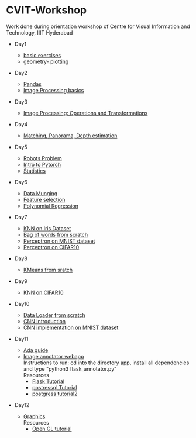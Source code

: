 # CVIT-Workshop 

Work done during orientation workshop of Centre for Visual Information and Technology, IIIT Hyderabad

* Day1
  * [basic exercises](https://github.com/avani17101/CVIT-Workshop/blob/master/day1/basics_excercises.ipynb)
  * [geometry- plotting](https://github.com/avani17101/CVIT-Workshop/blob/master/day1/geometry_excercies.ipynb)
* Day2
  * [Pandas](https://github.com/avani17101/CVIT-Workshop/blob/master/day2/pandas.ipynb)
  * [Image Processing basics](https://github.com/avani17101/CVIT-Workshop/blob/master/day2/image_processing.ipynb)
* Day3
  * [Image Processing: Operations and Transformations](https://github.com/avani17101/CVIT-Workshop/blob/master/day3/Image_processing2.ipynb)
* Day4
  * [Matching, Panorama, Depth estimation](https://github.com/avani17101/CVIT-Workshop/blob/master/day4/day4.ipynb)
* Day5
  * [Robots Problem](https://github.com/avani17101/CVIT-Workshop/blob/master/day5/Robots_prob.ipynb)
  * [Intro to Pytorch](https://github.com/avani17101/CVIT-Workshop/blob/master/day5/notes/Intro_Pytorch.ipynb)
  * [Statistics](https://github.com/avani17101/CVIT-Workshop/blob/master/day5/notes/Intro%20to%20Stats.ipynb)
* Day6
  * [Data Munging](https://github.com/avani17101/CVIT-Workshop/blob/master/day6/Data_Munging.ipynb)
  * [Feature selection](https://github.com/avani17101/CVIT-Workshop/blob/master/day6/Features_Exercise.ipynb)
  * [Polynomial Regression](https://github.com/avani17101/CVIT-Workshop/blob/master/day6/Poly_regression.ipynb)
* Day7
  * [KNN on Iris Dataset](https://github.com/avani17101/CVIT-Workshop/blob/master/day7/KNN_Iris_data.ipynb)
  * [Bag of words from scratch](https://github.com/avani17101/CVIT-Workshop/blob/master/day7/BoW_Word2Vec_C.ipynb)
  * [Perceptron on MNIST dataset](https://github.com/avani17101/CVIT-Workshop/blob/master/day7/BoW_Word2Vec_C.ipynb)
  * [Perceptron on CIFAR10](https://github.com/avani17101/CVIT-Workshop/blob/master/day7/Perceptron_and_Tasks.ipynb)
 * Day8
   * [KMeans from sratch](https://github.com/avani17101/CVIT-Workshop/tree/master/day8/afternoon)
* Day9
   * [KNN on CIFAR10](https://github.com/avani17101/CVIT-Workshop/blob/master/day9/knn.ipynb)
* Day10
  * [Data Loader from scratch](https://github.com/avani17101/CVIT-Workshop/blob/master/day10/dataloader_scratch.ipynb)
  * [CNN Introduction](https://github.com/avani17101/CVIT-Workshop/blob/master/day10/notebook/CNN_basics.ipynb)
  * [CNN implementation on MNIST dataset](https://github.com/avani17101/CVIT-Workshop/blob/master/day10/my_cnn.ipynb) 
* Day11
  * [Ada guide](https://github.com/avani17101/CVIT-Workshop/tree/master/day11/Ada%20guide)
  * [Image annotator webapp](https://github.com/avani17101/CVIT-Workshop/tree/master/day11/webapp)<br>  Instructions to run: cd into the directory app, install all dependencies and type "python3 flask_annotator.py" <br>
   Resources <br>
     * [Flask Tutorial](https://blog.miguelgrinberg.com/post/the-flask-mega-tutorial-part-i-hello-world)
     * [postressql Tutorial](https://www.digitalocean.com/community/tutorials/how-to-install-and-use-postgresql-on-ubuntu-18-04)
     * [postgress tutorial2](https://medium.com/coding-blocks/creating-user-database-and-adding-access-on-postgresql-8bfcd2f4a91e)
   
* Day12
   * [Graphics](https://github.com/avani17101/CVIT-Workshop/tree/master/day12/graphics-boilerplate) <br>
   Resources <br>
     * [Open GL tutorial](http://www.opengl-tutorial.org)
    

 
  
